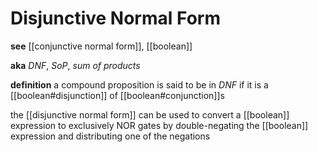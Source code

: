 # Disjunctive Normal Form

**see** [[conjunctive normal form]], [[boolean]]

**aka** _DNF_, _SoP_, _sum of products_

**definition** a compound proposition is said to be in _DNF_ if it is a [[boolean#disjunction]] of [[boolean#conjunction]]s

the [[disjunctive normal form]] can be used to convert a [[boolean]] expression to exclusively NOR gates by double-negating the [[boolean]] expression and distributing one of the negations
